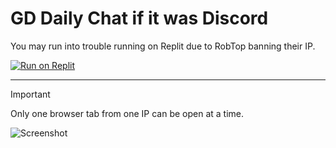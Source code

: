 # GD Daily Chat if it was Discord

You may run into trouble running on Replit due to RobTop banning their IP.

[![Run on Replit](https://replit.com/badge/github/replit/clui)](https://replit.com/github/ClaytonTDM/gd-daily-chat-discord)

---

> [!IMPORTANT]  
> Only one browser tab from one IP can be open at a time.

![Screenshot](https://github.com/ClaytonTDM/gd-daily-chat-discord/assets/71360210/91ba447b-695e-42a8-97f9-0dcfbefca3fe)
